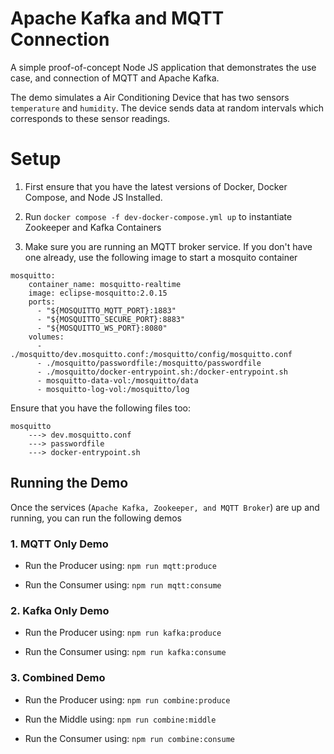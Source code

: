 # Apache Kafka and MQTT Connection

A simple proof-of-concept Node JS application that demonstrates the use case, and connection of MQTT and Apache Kafka.

The demo simulates a Air Conditioning Device that has two sensors `temperature` and `humidity`. The device sends data at random intervals which corresponds to these sensor readings.

# Setup

1. First ensure that you have the latest versions of Docker, Docker Compose, and Node JS Installed.

2. Run `docker compose -f dev-docker-compose.yml up` to instantiate Zookeeper and Kafka Containers

3. Make sure you are running an MQTT broker service. If you don't have one already, use the following image to start a mosquito container

```
mosquitto:
    container_name: mosquitto-realtime
    image: eclipse-mosquitto:2.0.15
    ports:
      - "${MOSQUITTO_MQTT_PORT}:1883"
      - "${MOSQUITTO_SECURE_PORT}:8883"
      - "${MOSQUITTO_WS_PORT}:8080"
    volumes:
      - ./mosquitto/dev.mosquitto.conf:/mosquitto/config/mosquitto.conf
      - ./mosquitto/passwordfile:/mosquitto/passwordfile
      - ./mosquitto/docker-entrypoint.sh:/docker-entrypoint.sh
      - mosquitto-data-vol:/mosquitto/data
      - mosquitto-log-vol:/mosquitto/log
```

Ensure that you have the following files too:

```
mosquitto
    ---> dev.mosquitto.conf
    ---> passwordfile
    ---> docker-entrypoint.sh
```

## Running the Demo

Once the services (`Apache Kafka, Zookeeper, and MQTT Broker`) are up and running, you can run the following demos

### 1. MQTT Only Demo

- Run the Producer using: `npm run mqtt:produce`

- Run the Consumer using: `npm run mqtt:consume`

### 2. Kafka Only Demo

- Run the Producer using: `npm run kafka:produce`

- Run the Consumer using: `npm run kafka:consume`

### 3. Combined Demo

- Run the Producer using: `npm run combine:produce`

- Run the Middle using: `npm run combine:middle`

- Run the Consumer using: `npm run combine:consume`
